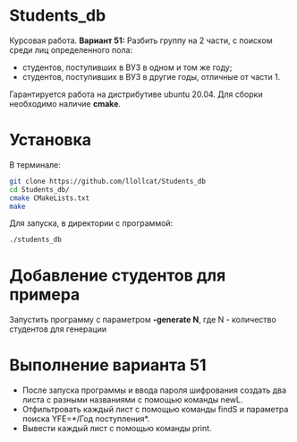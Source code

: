 # Students_db

Курсовая работа.
**Вариант 51:**
  Разбить группу на 2 части, с поиском среди лиц определенного пола:
  - студентов, поступивших в ВУЗ в одном и том же году;
  - студентов, поступивших в ВУЗ в другие годы, отличные от части 1.


Гарантируется работа на дистрибутиве ubuntu 20.04.
Для сборки необходимо наличие **cmake**.

# Установка
В терминале:
```sh
git clone https://github.com/llollcat/Students_db
cd Students_db/
cmake CMakeLists.txt
make
```
Для запуска, в директории с программой:
```sh
./students_db 
```

# Добавление студентов для примера
Запустить программу с параметром **-generate N**, где N - количество студентов для генерации

# Выполнение варианта 51
- После запуска программы и ввода пароля шифрования создать два листа с разными названиями с помощью команды newL.
- Отфильтровать каждый лист с помощью команды findS и параметра поиска YFE=*/Год поступления\*.
- Вывести каждый лист с помощью команды print.